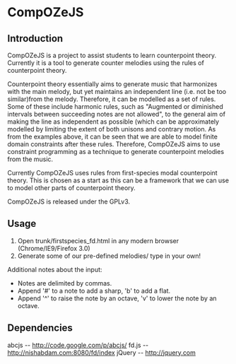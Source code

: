 CompOZeJS
=========

Introduction
------------
CompOZeJS is a project to assist students to learn counterpoint theory. Currently it is a tool to generate counter melodies using the rules of counterpoint theory. 

Counterpoint theory essentially aims to generate music that harmonizes with the main melody, but yet maintains an independent line (i.e. not be too similar)from the melody. Therefore, it can be modelled as a set of rules. Some of these include harmonic rules, such as "Augmented or diminished intervals between succeeding notes are not allowed", to the general aim of making the line as independent as possible (which can be approximately modelled by limiting the extent of both unisons and contrary motion. As from the examples above, it can be seen that we are able to model finite domain constraints after these rules. Therefore, CompOZeJS aims to use constraint programming as a technique to generate counterpoint melodies from the music. 

Currently CompOZeJS uses rules from first-species modal counterpoint theory. This is chosen as a start as this can be a framework that we can use to model other parts of counterpoint theory.

CompOZeJS is released under the GPLv3. 

Usage
-----

1. Open trunk/firstspecies_fd.html in any modern browser (Chrome/IE9/Firefox 3.0)
2. Generate some of our pre-defined melodies/ type in your own!

Additional notes about the input:

* Notes are delimited by commas. 
* Append '#' to a note to add a sharp, 'b' to add a flat. 
* Append '^' to raise the note by an octave, 'v' to lower the note by an octave.


Dependencies
------------

abcjs 	-- http://code.google.com/p/abcjs/ 
fd.js 	-- http://nishabdam.com:8080/fd/index
jQuery	-- http://jquery.com


